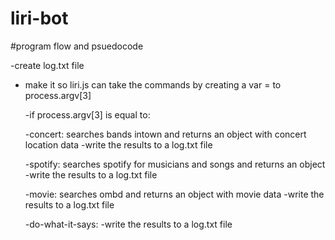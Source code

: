 # liri-bot

#program flow and psuedocode

-create log.txt file

- make it so liri.js can take the commands by creating a var = to process.argv[3]

  -if process.argv[3] is equal to:

    -concert: searches bands intown and returns an object with concert location data
      -write the results to a log.txt file

    -spotify: searches spotify for musicians and songs and returns an object
      -write the results to a log.txt file

    -movie: searches ombd and returns an object with movie data
      -write the results to a log.txt file
      
    -do-what-it-says:
      -write the results to a log.txt file
